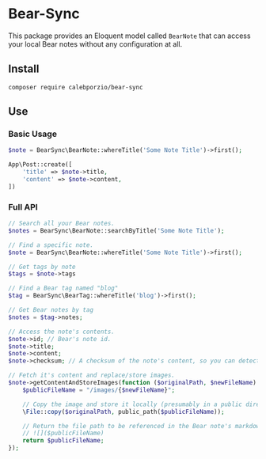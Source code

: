 # Bear-Sync
This package provides an Eloquent model called `BearNote` that can access your local Bear notes without any configuration at all.

## Install
`composer require calebporzio/bear-sync`

## Use
### Basic Usage
```php
$note = BearSync\BearNote::whereTitle('Some Note Title')->first();

App\Post::create([
    'title' => $note->title,
    'content' => $note->content,
])
```

### Full API
```php
// Search all your Bear notes.
$notes = BearSync\BearNote::searchByTitle('Some Note Title');

// Find a specific note.
$note = BearSync\BearNote::whereTitle('Some Note Title')->first();

// Get tags by note
$tags = $note->tags

// Find a Bear tag named "blog"
$tag = BearSync\BearTag::whereTitle('blog')->first();

// Get Bear notes by tag
$notes = $tag->notes;

// Access the note's contents.
$note->id; // Bear's note id.
$note->title;
$note->content;
$note->checksum; // A checksum of the note's content, so you can detect updates.

// Fetch it's content and replace/store images.
$note->getContentAndStoreImages(function ($originalPath, $newFileName) {
    $publicFileName = "/images/{$newFileName}";

    // Copy the image and store it locally (presumably in a public directory).
    \File::copy($originalPath, public_path($publicFileName));

    // Return the file path to be referenced in the Bear note's markdown.
    // ![]($publicFileName)
    return $publicFileName;
});
```

